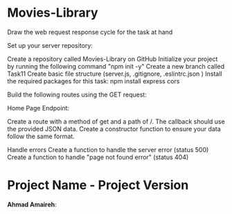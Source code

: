 # Movies-Library

Draw the web request response cycle for the task at hand

Set up your server repository:

Create a repository called Movies-Library on GitHub
Initialize your project by running the following command "npm init -y"
Create a new branch called Task11
Create basic file structure (server.js, .gitignore, .eslintrc.json )
Install the required packages for this task: npm install express cors

Build the following routes using the GET request:

Home Page Endpoint: 

Create a route with a method of get and a path of /. The callback should use the provided JSON data.
Create a constructor function to ensure your data follow the same format.

Handle errors
Create a function to handle the server error (status 500)
Create a function to handle "page not found error" (status 404)

# Project Name - Project Version

**Ahmad Amaireh**:




